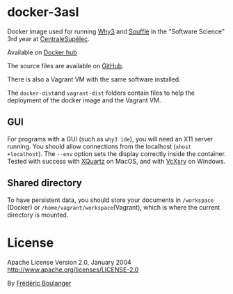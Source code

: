 docker-3asl
=======================


Docker image used for running [Why3](http://why3.lri.fr) and [Soufflé](https://souffle-lang.github.io/) in the "Software Science" 3rd year at [CentraleSupélec](http://www.centralesupelec.fr).

Available on [Docker hub](https://hub.docker.com/r/fredblgr/3asl)

The source files are available on [GitHub](https://github.com/Frederic-Boulanger-UPS/docker-3asl).

There is also a Vagrant VM with the same software installed.

The ```docker-dist```and ```vagrant-dist``` folders contain files to help the deployment of the docker image and the Vagrant VM.

GUI
-----
For programs with a GUI (such as ```why3 ide```), you will need an X11 server running. You should allow connections from the localhost (```xhost +localhost```). The ```--env``` option sets the display correctly inside the container. Tested with success with [XQuartz](https://www.xquartz.org/) on MacOS, and with [VcXsrv](https://sourceforge.net/projects/vcxsrv/) on Windows.

Shared directory
----------------

To have persistent data, you should store your documents in ```/workspace``` (Docker) or ```/home/vagrant/workspace```(Vagrant), which is where the current directory is mounted.

License
==================

Apache License Version 2.0, January 2004 http://www.apache.org/licenses/LICENSE-2.0

By [Frédéric Boulanger](https://github.com/Frederic-Boulanger-UPS)
